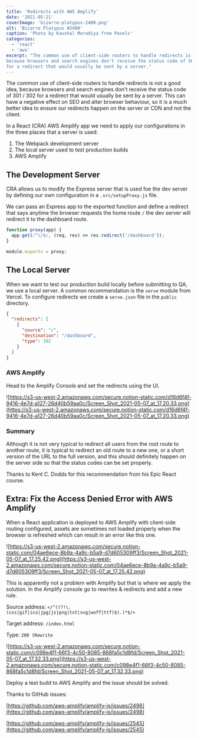 ```yaml
---
title: 'Redirects with AWS Amplify'
date: '2021-05-21'
coverImage: 'bizarre-platypus-2400.png'
alt: 'Bizarre Platypus #2400'
caption: 'Photo by Kaushal Moradiya from Pexels'
categories:
  - 'react'
  - 'aws'
excerpt: "The common use of client-side routers to handle redirects is not a good idea,
because browsers and search engines don't receive the status code of 301 / 302
for a redirect that would usually be sent by a server."
---
```


The common use of client-side routers to handle redirects is not a good idea,
because browsers and search engines don't receive the status code of 301 / 302
for a redirect that would usually be sent by a server. This can have a negative
effect on SEO and alter browser behaviour, so it is a much better idea to ensure
our redirects happen on the server or CDN and not the client.

In a React (CRA) AWS Amplify app we need to apply our configurations in the
three places that a server is used:

1. The Webpack development server
2. The local server used to test production builds
3. AWS Amplify

## The Development Server

CRA allows us to modify the Express server that is used foe the dev server by
defining our own configuration in a `.src/setupProxy.js` file.

We can pass an Express app to the exported function and define a redirect that
says anytime the browser requests the home route `/` the dev server will
redirect it to the dashboard route.

```jsx
function proxy(app) {
  app.get(/^\/$/, (req, res) => res.redirect('/dashboard'));
}

module.exports = proxy;
```

## The Local Server

When we want to test our production build locally before submitting to QA, we
use a local server. A common recommendation is the `serve` module from Vercel.
To configure redirects we create a `serve.json` file in the `public` directory.

```json
{
  "redirects": [
    {
      "source": "/",
      "destination": "/dashboard",
      "type": 302
    }
  ]
}
```

### AWS Amplify

Head to the Amplify Console and set the redirects using the UI.

![https://s3-us-west-2.amazonaws.com/secure.notion-static.com/d16d6f4f-9416-4e7d-a127-26d40b59aa0c/Screen_Shot_2021-05-07_at_17.20.33.png](https://s3-us-west-2.amazonaws.com/secure.notion-static.com/d16d6f4f-9416-4e7d-a127-26d40b59aa0c/Screen_Shot_2021-05-07_at_17.20.33.png)

### Summary

Although it is not very typical to redirect all users from the root route to
another route, it is typical to redirect an old route to a new one, or a short
version of the URL to the full version, and this should definitely happen on the
server side so that the status codes can be set properly.

Thanks to Kent C. Dodds for this recommendation from his Epic React course.

## Extra: Fix the Access Denied Error with AWS Amplify

When a React application is deployed to AWS Amplify with client-side routing
configured, assets are sometimes not loaded properly when the browser is
refreshed which can result in an error like this one.

![https://s3-us-west-2.amazonaws.com/secure.notion-static.com/04ae6ece-8b9a-4a9c-b5a9-d7d605309ff3/Screen_Shot_2021-05-07_at_17.25.42.png](https://s3-us-west-2.amazonaws.com/secure.notion-static.com/04ae6ece-8b9a-4a9c-b5a9-d7d605309ff3/Screen_Shot_2021-05-07_at_17.25.42.png)

This is apparently not a problem with Amplify but that is where we apply the
solution. In the Amplify console go to rewrites & redirects and add a new rule.

Source address: `</^((?!\.(css|gif|ico|jpg|js|png|txt|svg|woff|ttf)$).)*$/>`

Target address: `/index.html`

Type: `200 (Rewrite`

![https://s3-us-west-2.amazonaws.com/secure.notion-static.com/c098e4f1-66f3-4c50-8085-868fa5c1d8fd/Screen_Shot_2021-05-07_at_17.32.33.png](https://s3-us-west-2.amazonaws.com/secure.notion-static.com/c098e4f1-66f3-4c50-8085-868fa5c1d8fd/Screen_Shot_2021-05-07_at_17.32.33.png)

Deploy a test build to AWS Amplify and the issue should be solved.

Thanks to GitHub issues:

[https://github.com/aws-amplify/amplify-js/issues/2498](https://github.com/aws-amplify/amplify-js/issues/2498)

[https://github.com/aws-amplify/amplify-js/issues/2545](https://github.com/aws-amplify/amplify-js/issues/2545)
